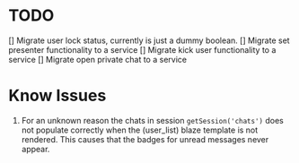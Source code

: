 # TODO

 [] Migrate user lock status, currently is just a dummy boolean.
 [] Migrate set presenter functionality to a service
 [] Migrate kick user functionality to a service
 [] Migrate open private chat to a service

# Know Issues

 1. For an unknown reason the chats in session `getSession('chats')` does not populate correctly when the (user_list) blaze template is not rendered. This causes that the badges for unread messages never appear.
